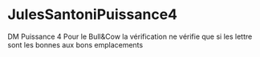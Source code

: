 # JulesSantoniPuissance4
DM Puissance 4
Pour le Bull&Cow la vérification ne vérifie que si les lettre sont les bonnes aux bons emplacements
